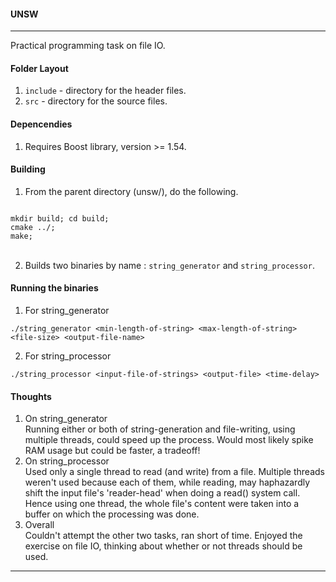 #### UNSW 

---

Practical programming task on file IO.


#### Folder Layout
1. `include` - directory for the header files.
2. `src` - directory for the source files.

#### Depencendies
1. Requires Boost library, version >= 1.54.

#### Building
1. From the parent directory (unsw/), do the following.
<code>
mkdir build; cd build;
cmake ../;
make;
</code> <br/>

2. Builds two binaries by name : `string_generator` and `string_processor`.


#### Running the binaries
1. For string_generator <br/> 

`./string_generator <min-length-of-string> <max-length-of-string> <file-size> <output-file-name>`


2. For string_processor <br/>

`./string_processor <input-file-of-strings> <output-file> <time-delay> `

#### Thoughts
1. On string_generator <br/>
Running either or both of string-generation and file-writing, using multiple threads, could speed up the process. Would most likely spike RAM usage but could be faster, a tradeoff! <br/>
2. On string_processor <br/>
Used only a single thread to read (and write) from a file. Multiple threads weren't used because each of them, while reading, may haphazardly shift the input file's 'reader-head' when doing a read() system call. Hence using one thread, the whole file's content were taken into a buffer on which the processing was done. <br/>
3. Overall <br/>
Couldn't attempt the other two tasks, ran short of time. Enjoyed the exercise on file IO, thinking about whether or not threads should be used.

---
